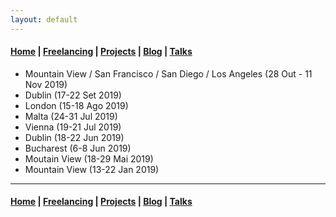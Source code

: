 ```yaml
---
layout: default
---
```


#### [Home](/) | [Freelancing](/freelancing) |  [Projects](/projects) | [Blog](/blog) | [Talks](/talks)

* Mountain View / San Francisco / San Diego / Los Angeles (28 Out - 11 Nov 2019)
* Dublin (17-22 Set 2019)
* London (15-18 Ago 2019)
* Malta (24-31 Jul 2019)
* Vienna (19-21 Jul 2019)
* Dublin (18-22 Jun 2019)
* Bucharest (6-8 Jun 2019)
* Moutain View (18-29 Mai 2019)
* Mountain View (13-22 Jan 2019)

---

#### [Home](/) | [Freelancing](/freelancing) |  [Projects](/projects) | [Blog](/blog) | [Talks](/talks)